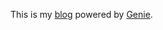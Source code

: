This is my [blog](http://skyline75489.github.io/) powered by [Genie](https://github.com/skyline75489/Genie).
